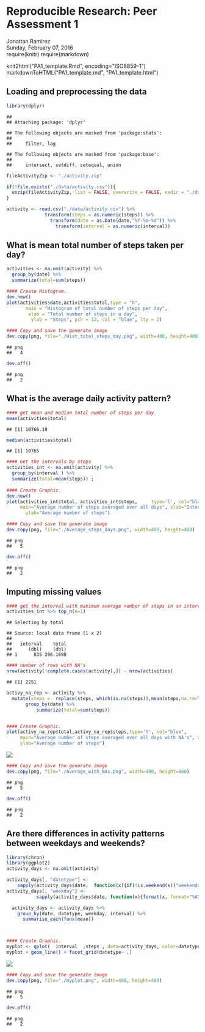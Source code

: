 # Reproducible Research: Peer Assessment 1
Jonattan Ramirez  
Sunday, February 07, 2016  
require(knitr)
require(markdown)

knit2html("PA1_template.Rmd", encoding="ISO8859-1")  
markdownToHTML("PA1_template.md", "PA1_template.html")

## Loading and preprocessing the data

```r
library(dplyr)
```

```
## 
## Attaching package: 'dplyr'
```

```
## The following objects are masked from 'package:stats':
## 
##     filter, lag
```

```
## The following objects are masked from 'package:base':
## 
##     intersect, setdiff, setequal, union
```

```r
fileActivityZip <- "./activity.zip"

if(!file.exists("./data/activity.csv")){
  unzip(fileActivityZip, list = FALSE, overwrite = FALSE, exdir = "./data")
}

activity <- read.csv("./data/activity.csv") %>%
              transform(steps = as.numeric(steps)) %>%
                transform(date = as.Date(date,"%Y-%m-%d")) %>%
                  transform(interval = as.numeric(interval))
```

## What is mean total number of steps taken per day?

```r
activities <- na.omit(activity) %>%
  group_by(date) %>% 
  summarize(total=sum(steps))

#### Create Histogram.
dev.new()
plot(activities$date,activities$total,type = "h", 
       main = "Histogram of total number of steps per day", 
        xlab = "Total number of steps in a day",
         ylab = "Steps", pch = 12, col = "blue", lty = 2)

#### Copy and save the generate image
dev.copy(png, file="./Hist_total_steps_day.png", width=480, height=480)
```

```
## png 
##   4
```

```r
dev.off()
```

```
## png 
##   2
```

## What is the average daily activity pattern?

```r
#### get mean and median total number of steps per day
mean(activities$total)
```

```
## [1] 10766.19
```

```r
median(activities$total)
```

```
## [1] 10765
```

```r
#### Get the intervals by steps
activities_int <- na.omit(activity) %>%
  group_by(interval ) %>% 
  summarize(total=mean(steps)) ;
  
#### Create Graphic.
dev.new()
plot(activities_int$total, activities_int$steps,     type='l', col="blue", 
     main="Average number of steps averaged over all days", xlab="Interval", 
       ylab="Average number of steps")

#### Copy and save the generate image
dev.copy(png, file="./Average_steps_days.png", width=480, height=480)
```

```
## png 
##   5
```

```r
dev.off()
```

```
## png 
##   2
```

## Imputing missing values

```r
#### get the interval with maximum average number of steps in an interval
activities_int %>% top_n(n=1)
```

```
## Selecting by total
```

```
## Source: local data frame [1 x 2]
## 
##   interval    total
##      (dbl)    (dbl)
## 1      835 206.1698
```

```r
#### number of rows with NA's
nrow(activity[!complete.cases(activity),]) - nrow(activities)
```

```
## [1] 2251
```

```r
activy_na_rep <- activity %>%
  mutate(steps =  replace(steps, which(is.na(steps)),mean(steps,na.rm=TRUE)))  %>% 
       group_by(date) %>% 
           summarize(total=sum(steps))


#### Create Graphic.
plot(activy_na_rep$total,activy_na_rep$steps,type='h', col="blue", 
     main="Average number of steps averaged over all days with NA's", xlab="Interval", 
     ylab="Average number of steps")
```

![](PA1_template_files/figure-html/unnamed-chunk-4-1.png)

```r
#### Copy and save the generate image
dev.copy(png, file="./Average_with_NAs.png", width=480, height=480)
```

```
## png 
##   5
```

```r
dev.off()
```

```
## png 
##   2
```



## Are there differences in activity patterns between weekdays and weekends?

```r
library(chron)
library(ggplot2)
activity_days <- na.omit(activity) 

activity_days[, "datetype"] <-    
    sapply(activity_days$date,  function(x){if(!is.weekend(x))"weekenday" else "weekend"})
activity_days[, "weekday"] <-
           sapply(activity_days$date, function(x){format(x, format="%A")})

  activity_days <- activity_days %>%
    group_by(date, datetype, weekday, interval) %>% 
      summarise_each(funs(mean))



#### Create Graphic.
myplot <- qplot(  interval  ,steps , data=activity_days, color=datetype)
myplot + geom_line() + facet_grid(datetype~ .) 
```

![](PA1_template_files/figure-html/unnamed-chunk-5-1.png)

```r
#### Copy and save the generate image
dev.copy(png, file="./myplot.png", width=480, height=480)
```

```
## png 
##   5
```

```r
dev.off()
```

```
## png 
##   2
```
